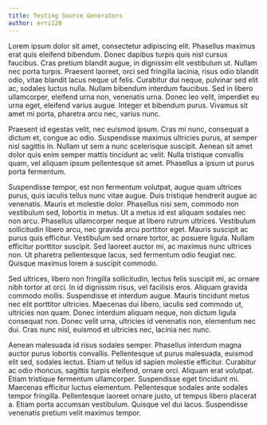 ```yaml
---
title: Testing Source Generators
author: erri120
---
```


Lorem ipsum dolor sit amet, consectetur adipiscing elit. Phasellus maximus erat quis eleifend bibendum. Donec dapibus turpis quis nisl cursus faucibus. Cras pretium blandit augue, in dignissim elit vestibulum ut. Nullam nec porta turpis. Praesent laoreet, orci sed fringilla lacinia, risus odio blandit odio, vitae blandit lacus neque ut felis. Curabitur dui neque, pulvinar sed elit ac, sodales luctus nulla. Nullam bibendum interdum faucibus. Sed in libero ullamcorper, eleifend urna non, venenatis urna. Donec leo velit, imperdiet eu urna eget, eleifend varius augue. Integer et bibendum purus. Vivamus sit amet mi porta, pharetra arcu nec, varius nunc.

Praesent id egestas velit, nec euismod ipsum. Cras mi nunc, consequat a dictum et, congue ac odio. Suspendisse maximus ultricies purus, at semper nisl sagittis in. Nullam ut sem a nunc scelerisque suscipit. Aenean sit amet dolor quis enim semper mattis tincidunt ac velit. Nulla tristique convallis quam, vel aliquam ipsum pellentesque sit amet. Phasellus a ipsum ut purus porta fermentum.

Suspendisse tempor, est non fermentum volutpat, augue quam ultrices purus, quis iaculis tellus nunc vitae augue. Duis tristique hendrerit augue ac venenatis. Mauris et molestie dolor. Phasellus nisi sem, commodo non vestibulum sed, lobortis in metus. Ut a metus id est aliquam sodales nec non arcu. Phasellus ullamcorper neque at libero rutrum ultrices. Vestibulum sollicitudin libero arcu, nec gravida arcu porttitor eget. Mauris suscipit ac purus quis efficitur. Vestibulum sed ornare tortor, ac posuere ligula. Nullam efficitur porttitor suscipit. Sed laoreet auctor mi, ac maximus nunc ultrices non. Ut pharetra pellentesque lacus, sed fermentum odio feugiat nec. Quisque maximus lorem a suscipit commodo.

Sed ultrices, libero non fringilla sollicitudin, lectus felis suscipit mi, ac ornare nibh tortor at orci. In id dignissim risus, vel facilisis eros. Aliquam gravida commodo mollis. Suspendisse et interdum augue. Mauris tincidunt metus nec elit porttitor ultricies. Maecenas dui libero, iaculis sed commodo ut, ultricies non quam. Donec interdum aliquam neque, non dictum ligula consequat non. Donec velit urna, ultricies id venenatis non, elementum nec dui. Cras nunc nisl, euismod et ultricies nec, lacinia nec nunc.

Aenean malesuada id risus sodales semper. Phasellus interdum magna auctor purus lobortis convallis. Pellentesque ut purus malesuada, euismod elit sed, sodales lectus. Etiam ut tellus id sapien molestie efficitur. Curabitur ac odio rhoncus, sagittis turpis eleifend, ornare orci. Aliquam erat volutpat. Etiam tristique fermentum ullamcorper. Suspendisse eget tincidunt mi. Maecenas efficitur luctus elementum. Pellentesque sodales ante sodales tempor fringilla. Pellentesque laoreet ornare justo, ut tempus libero placerat a. Etiam porta accumsan vestibulum. Quisque vel dui lacus. Suspendisse venenatis pretium velit maximus tempor.
